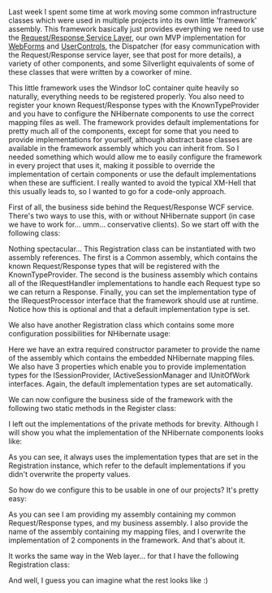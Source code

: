 Last week I spent some time at work moving some common infrastructure classes which were used in multiple projects into its own little 'framework' assembly. This framework basically just provides everything we need to use the <a href="/blog/2008/07/the-request-response-service-layer/">Request/Response Service Layer</a>, our own MVP implementation for <a href="/blog/2008/07/how-to-write-testable-aspnet-webforms/">WebForms</a> and <a href="/blog/2008/10/how-to-write-testable-aspnet-usercontrols/">UserControls</a>, the Dispatcher (for easy communication with the Request/Response service layer, see that post for more details), a variety of other components,  and some Silverlight equivalents of some of these classes that were written by a coworker of mine.  

This little framework uses the Windsor IoC container quite heavily so naturally, everything needs to be registered properly.  You also need to register your known Request/Response types with the KnownTypeProvider and you have to configure the NHibernate components to use the correct mapping files as well.  The framework provides default implementations for pretty much all of the components, except for some that you need to provide implementations for yourself, although abstract base classes are available in the framework assembly which you can inherit from.  So I needed something which would allow me to easily configure the framework in every project that uses it, making it possible to override the implementation of certain components or use the default implementations when these are sufficient.  I really wanted to avoid the typical XM-Hell that this usually leads to, so I wanted to go for a code-only approach.  

First of all, the business side behind the Request/Response WCF service.  There's two ways to use this, with or without NHibernate support (in case we have to work for... umm... conservative clients).  So we start off with the following class:

<script src="https://gist.github.com/3684199.js?file=s1.cs"></script>

Nothing spectacular... This Registration class can be instantiated with two assembly references.  The first is a Common assembly, which contains the known Request/Response types that will be registered with the KnownTypeProvider.  The second is the business assembly which contains all of the IRequestHandler implementations to handle each Request type so we can return a Response.   Finally, you can set the implementation type of the IRequestProcessor interface that the framework should use at runtime.  Notice how this is optional and that a default implementation type is set.

We also have another Registration class which contains some more configuration possibilities for NHibernate usage:

<script src="https://gist.github.com/3684199.js?file=s2.cs"></script>

Here we have an extra required constructor parameter to provide the name of the assembly which contains the embedded NHibernate mapping files.  We also have 3 properties which enable you to provide implementation types for the ISessionProvider, IActiveSessionManager and IUnitOfWork interfaces.  Again, the default implementation types are set automatically.

We can now configure the business side of the framework with the following two static methods in the Register class:

<script src="https://gist.github.com/3684199.js?file=s3.cs"></script>

I left out the implementations of the private methods for brevity.  Although I will show you what the implementation of the NHibernate components looks like:

<script src="https://gist.github.com/3684199.js?file=s4.cs"></script>

As you can see, it always uses the implementation types that are set in the Registration instance, which refer to the default implementations if you didn't overwrite the property values.

So how do we configure this to be usable in one of our projects? It's pretty easy:

<script src="https://gist.github.com/3684199.js?file=s5.cs"></script>

As you can see I am providing my assembly containing my common Request/Response types, and my business assembly.  I also provide the name of the assembly containing my mapping files, and I overwrite the implementation of 2 components in the framework.  And that's about it.

It works the same way in the Web layer... for that I have the following Registration class:

<script src="https://gist.github.com/3684199.js?file=s6.cs"></script>

And well, I guess you can imagine what the rest looks like :)